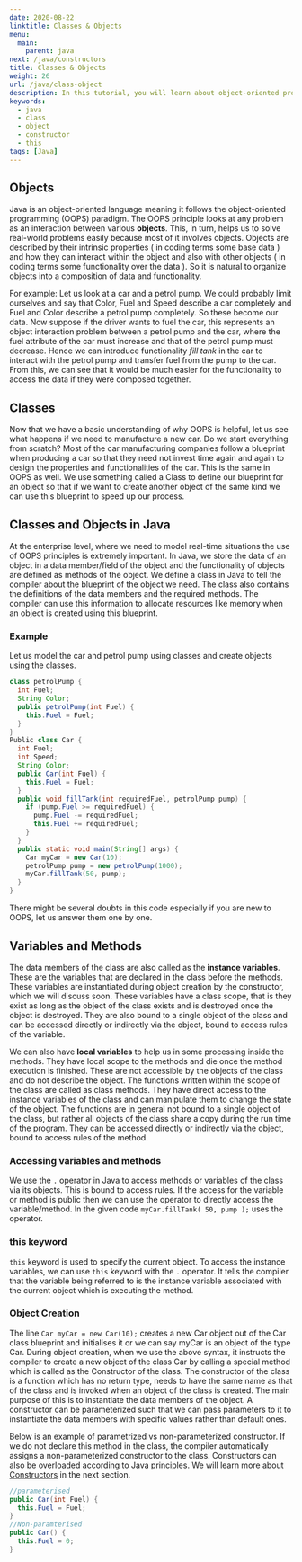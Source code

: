 ```yaml
---
date: 2020-08-22
linktitle: Classes & Objects
menu:
  main:
    parent: java
next: /java/constructors
title: Classes & Objects
weight: 26
url: /java/class-object
description: In this tutorial, you will learn about object-oriented programming in Java and you will learn about Java classes and objects with the help of examples. A class is a blueprint of objects whereas an object is an instance of a class.
keywords:
  - java
  - class
  - object
  - constructor
  - this
tags: [Java]  
---
```

## Objects

Java is an object-oriented language meaning it follows the object-oriented programming (OOPS) paradigm. The OOPS principle looks at any problem as an interaction between various **objects**. This, in turn, helps us to solve real-world problems easily because most of it involves objects. Objects are described by their intrinsic properties ( in coding terms some base data ) and how they can interact within the object and also with other objects ( in coding terms some functionality over the data ). So it is natural to organize objects into a composition of data and functionality.

For example: Let us look at a car and a petrol pump. We could probably limit ourselves and say that Color, Fuel and Speed describe a car completely and Fuel and Color describe a petrol pump completely. So these become our data. Now suppose if the driver wants to fuel the car, this represents an object interaction problem between a petrol pump and the car, where the fuel attribute of the car must increase and that of the petrol pump must decrease. Hence we can introduce functionality *fill tank* in the car to interact with the petrol pump and transfer fuel from the pump to the car. From this, we can see that it would be much easier for the functionality to access the data if they were
composed together.

## Classes
Now that we have a basic understanding of why OOPS is helpful, let us see what happens if we need to manufacture a new car. Do we start everything from scratch? Most of the car manufacturing companies follow a blueprint when producing a car so that they need not invest time again and again to design the properties and functionalities of the car. This is the same in OOPS as well. We use something called a Class to define our blueprint for an object so that if we want to create another object of the same kind we can use this blueprint to speed up our process.

## Classes and Objects in Java
At the enterprise level, where we need to model real-time situations the use of OOPS principles is extremely important. In Java, we store the data of an object in a data member/field of the object and the functionality of objects are defined as methods of the object. We define a class in Java to tell the compiler about the blueprint of the object we need. The class also contains the definitions of the data members and the required methods. The compiler can use this information to allocate resources like memory when an object is created using this blueprint.

### Example
Let us model the car and petrol pump using classes and create objects using the classes.
```java
class petrolPump {
  int Fuel;
  String Color;
  public petrolPump(int Fuel) {
    this.Fuel = Fuel;
  }
}
Public class Car {
  int Fuel;
  int Speed;
  String Color;
  public Car(int Fuel) {
    this.Fuel = Fuel;
  }
  public void fillTank(int requiredFuel, petrolPump pump) {
    if (pump.Fuel >= requiredFuel) {
      pump.Fuel -= requiredFuel;
      this.Fuel += requiredFuel;
    }
  }
  public static void main(String[] args) {
    Car myCar = new Car(10);
    petrolPump pump = new petrolPump(1000);
    myCar.fillTank(50, pump);
  }
}
```
There might be several doubts in this code especially if you are new to OOPS, let us answer them one by one.

## Variables and Methods
The data members of the class are also called as the **instance variables**. These are the variables that are declared in the class before the methods. These variables are instantiated during object creation by the constructor, which we will discuss soon. These variables have a class scope, that is they exist as long as the object of the class exists and is destroyed once the object is destroyed. They are also bound to a single object of the class and can be accessed directly or indirectly via the object, bound to access rules of the variable.

We can also have **local variables** to help us in some processing inside the methods. They have local scope to the methods and die once the method execution is finished. These are not accessible by the objects of the class and do not describe the object. The functions written within the scope of the class are called as class methods. They have direct access to the instance variables of the class and can manipulate them to change the state of the object. The functions are in general not bound to a single object of the class, but rather all objects of the class share a copy during the run time of the program. They can be accessed directly or indirectly via the object, bound to access rules of the method.

### Accessing variables and methods
We use the `.` operator in Java to access methods or variables of the class via its objects. This is bound to access rules. If the access for the variable or method is public then we can use the operator to directly access the variable/method. In the given code `myCar.fillTank( 50, pump );` uses the operator.

### this keyword
`this` keyword is used to specify the current object. To access the instance variables, we can use `this` keyword with the `.` operator. It tells the compiler that the variable being referred to is the instance variable associated with the current object which is executing the method.

### Object Creation
The line `Car myCar = new Car(10);` creates a new Car object out of the Car class blueprint and initialises it or we can say myCar is an object of the type Car. During object creation, when we use the above syntax, it instructs the compiler to create a new object of the class Car by calling a special method which is called as the Constructor of the class. The constructor of the class is a function which has no return type, needs to have the same name as that of the class and is invoked when an object of the class is created. The main purpose of this is to instantiate the data members of the object. A constructor can be parameterized such that we can pass parameters to it to instantiate the data members with specific values rather than default ones. 

Below is an example of parametrized vs non-parameterized constructor. If we do not declare this method in the class, the compiler automatically assigns a non-parameterized constructor to the class. Constructors can also be overloaded according to Java principles. We will learn more about [Constructors](/java/constructors/) in the next section.

```java
//parameterised
public Car(int Fuel) {
  this.Fuel = Fuel;
}
//Non-paramterised
public Car() {
  this.Fuel = 0;
}
```

